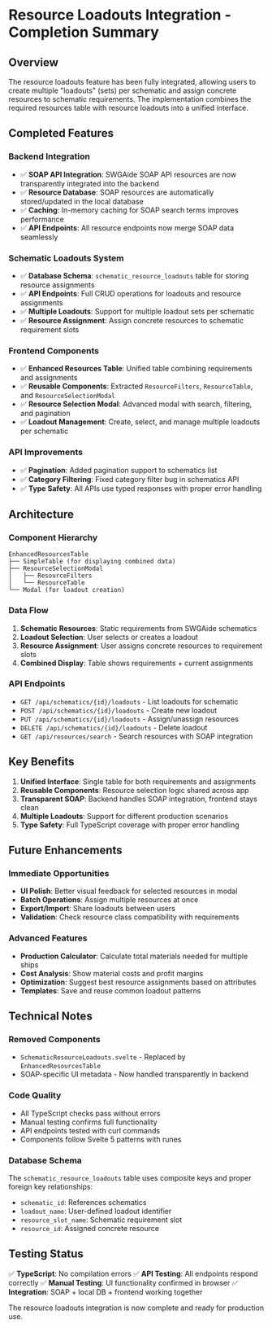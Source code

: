 # Resource Loadouts Integration - Completion Summary

## Overview

The resource loadouts feature has been fully integrated, allowing users to create multiple "loadouts" (sets) per schematic and assign concrete resources to schematic requirements. The implementation combines the required resources table with resource loadouts into a unified interface.

## Completed Features

### Backend Integration
- ✅ **SOAP API Integration**: SWGAide SOAP API resources are now transparently integrated into the backend
- ✅ **Resource Database**: SOAP resources are automatically stored/updated in the local database
- ✅ **Caching**: In-memory caching for SOAP search terms improves performance
- ✅ **API Endpoints**: All resource endpoints now merge SOAP data seamlessly

### Schematic Loadouts System
- ✅ **Database Schema**: `schematic_resource_loadouts` table for storing resource assignments
- ✅ **API Endpoints**: Full CRUD operations for loadouts and resource assignments
- ✅ **Multiple Loadouts**: Support for multiple loadout sets per schematic
- ✅ **Resource Assignment**: Assign concrete resources to schematic requirement slots

### Frontend Components
- ✅ **Enhanced Resources Table**: Unified table combining requirements and assignments
- ✅ **Reusable Components**: Extracted `ResourceFilters`, `ResourceTable`, and `ResourceSelectionModal`
- ✅ **Resource Selection Modal**: Advanced modal with search, filtering, and pagination
- ✅ **Loadout Management**: Create, select, and manage multiple loadouts per schematic

### API Improvements
- ✅ **Pagination**: Added pagination support to schematics list
- ✅ **Category Filtering**: Fixed category filter bug in schematics API
- ✅ **Type Safety**: All APIs use typed responses with proper error handling

## Architecture

### Component Hierarchy
```
EnhancedResourcesTable
├── SimpleTable (for displaying combined data)
├── ResourceSelectionModal
│   ├── ResourceFilters
│   └── ResourceTable
└── Modal (for loadout creation)
```

### Data Flow
1. **Schematic Resources**: Static requirements from SWGAide schematics
2. **Loadout Selection**: User selects or creates a loadout
3. **Resource Assignment**: User assigns concrete resources to requirement slots
4. **Combined Display**: Table shows requirements + current assignments

### API Endpoints
- `GET /api/schematics/{id}/loadouts` - List loadouts for schematic
- `POST /api/schematics/{id}/loadouts` - Create new loadout
- `PUT /api/schematics/{id}/loadouts` - Assign/unassign resources
- `DELETE /api/schematics/{id}/loadouts` - Delete loadout
- `GET /api/resources/search` - Search resources with SOAP integration

## Key Benefits

1. **Unified Interface**: Single table for both requirements and assignments
2. **Reusable Components**: Resource selection logic shared across app
3. **Transparent SOAP**: Backend handles SOAP integration, frontend stays clean
4. **Multiple Loadouts**: Support for different production scenarios
5. **Type Safety**: Full TypeScript coverage with proper error handling

## Future Enhancements

### Immediate Opportunities
- **UI Polish**: Better visual feedback for selected resources in modal
- **Batch Operations**: Assign multiple resources at once
- **Export/Import**: Share loadouts between users
- **Validation**: Check resource class compatibility with requirements

### Advanced Features
- **Production Calculator**: Calculate total materials needed for multiple ships
- **Cost Analysis**: Show material costs and profit margins
- **Optimization**: Suggest best resource assignments based on attributes
- **Templates**: Save and reuse common loadout patterns

## Technical Notes

### Removed Components
- `SchematicResourceLoadouts.svelte` - Replaced by `EnhancedResourcesTable`
- SOAP-specific UI metadata - Now handled transparently in backend

### Code Quality
- All TypeScript checks pass without errors
- Manual testing confirms full functionality
- API endpoints tested with curl commands
- Components follow Svelte 5 patterns with runes

### Database Schema
The `schematic_resource_loadouts` table uses composite keys and proper foreign key relationships:
- `schematic_id`: References schematics
- `loadout_name`: User-defined loadout identifier
- `resource_slot_name`: Schematic requirement slot
- `resource_id`: Assigned concrete resource

## Testing Status

✅ **TypeScript**: No compilation errors
✅ **API Testing**: All endpoints respond correctly
✅ **Manual Testing**: UI functionality confirmed in browser
✅ **Integration**: SOAP + local DB + frontend working together

The resource loadouts integration is now complete and ready for production use.
